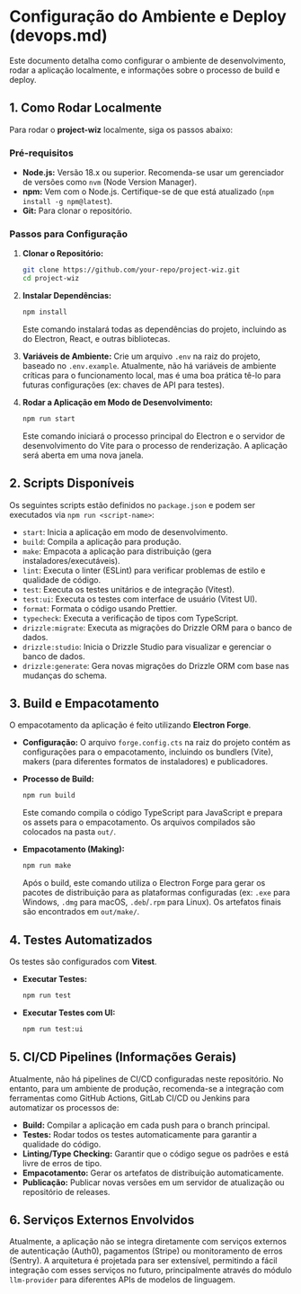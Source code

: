 # Configuração do Ambiente e Deploy (devops.md)

Este documento detalha como configurar o ambiente de desenvolvimento, rodar a aplicação localmente, e informações sobre o processo de build e deploy.

## 1. Como Rodar Localmente

Para rodar o **project-wiz** localmente, siga os passos abaixo:

### Pré-requisitos

-   **Node.js:** Versão 18.x ou superior. Recomenda-se usar um gerenciador de versões como `nvm` (Node Version Manager).
-   **npm:** Vem com o Node.js. Certifique-se de que está atualizado (`npm install -g npm@latest`).
-   **Git:** Para clonar o repositório.

### Passos para Configuração

1.  **Clonar o Repositório:**
    ```bash
    git clone https://github.com/your-repo/project-wiz.git
    cd project-wiz
    ```

2.  **Instalar Dependências:**
    ```bash
    npm install
    ```
    Este comando instalará todas as dependências do projeto, incluindo as do Electron, React, e outras bibliotecas.

3.  **Variáveis de Ambiente:**
    Crie um arquivo `.env` na raiz do projeto, baseado no `.env.example`. Atualmente, não há variáveis de ambiente críticas para o funcionamento local, mas é uma boa prática tê-lo para futuras configurações (ex: chaves de API para testes).

4.  **Rodar a Aplicação em Modo de Desenvolvimento:**
    ```bash
    npm run start
    ```
    Este comando iniciará o processo principal do Electron e o servidor de desenvolvimento do Vite para o processo de renderização. A aplicação será aberta em uma nova janela.

## 2. Scripts Disponíveis

Os seguintes scripts estão definidos no `package.json` e podem ser executados via `npm run <script-name>`:

-   `start`: Inicia a aplicação em modo de desenvolvimento.
-   `build`: Compila a aplicação para produção.
-   `make`: Empacota a aplicação para distribuição (gera instaladores/executáveis).
-   `lint`: Executa o linter (ESLint) para verificar problemas de estilo e qualidade de código.
-   `test`: Executa os testes unitários e de integração (Vitest).
-   `test:ui`: Executa os testes com interface de usuário (Vitest UI).
-   `format`: Formata o código usando Prettier.
-   `typecheck`: Executa a verificação de tipos com TypeScript.
-   `drizzle:migrate`: Executa as migrações do Drizzle ORM para o banco de dados.
-   `drizzle:studio`: Inicia o Drizzle Studio para visualizar e gerenciar o banco de dados.
-   `drizzle:generate`: Gera novas migrações do Drizzle ORM com base nas mudanças do schema.

## 3. Build e Empacotamento

O empacotamento da aplicação é feito utilizando **Electron Forge**.

-   **Configuração:** O arquivo `forge.config.cts` na raiz do projeto contém as configurações para o empacotamento, incluindo os bundlers (Vite), makers (para diferentes formatos de instaladores) e publicadores.

-   **Processo de Build:**
    ```bash
    npm run build
    ```
    Este comando compila o código TypeScript para JavaScript e prepara os assets para o empacotamento. Os arquivos compilados são colocados na pasta `out/`.

-   **Empacotamento (Making):**
    ```bash
    npm run make
    ```
    Após o build, este comando utiliza o Electron Forge para gerar os pacotes de distribuição para as plataformas configuradas (ex: `.exe` para Windows, `.dmg` para macOS, `.deb`/`.rpm` para Linux). Os artefatos finais são encontrados em `out/make/`.

## 4. Testes Automatizados

Os testes são configurados com **Vitest**.

-   **Executar Testes:**
    ```bash
    npm run test
    ```
-   **Executar Testes com UI:**
    ```bash
    npm run test:ui
    ```

## 5. CI/CD Pipelines (Informações Gerais)

Atualmente, não há pipelines de CI/CD configuradas neste repositório. No entanto, para um ambiente de produção, recomenda-se a integração com ferramentas como GitHub Actions, GitLab CI/CD ou Jenkins para automatizar os processos de:

-   **Build:** Compilar a aplicação em cada push para o branch principal.
-   **Testes:** Rodar todos os testes automaticamente para garantir a qualidade do código.
-   **Linting/Type Checking:** Garantir que o código segue os padrões e está livre de erros de tipo.
-   **Empacotamento:** Gerar os artefatos de distribuição automaticamente.
-   **Publicação:** Publicar novas versões em um servidor de atualização ou repositório de releases.

## 6. Serviços Externos Envolvidos

Atualmente, a aplicação não se integra diretamente com serviços externos de autenticação (Auth0), pagamentos (Stripe) ou monitoramento de erros (Sentry). A arquitetura é projetada para ser extensível, permitindo a fácil integração com esses serviços no futuro, principalmente através do módulo `llm-provider` para diferentes APIs de modelos de linguagem.